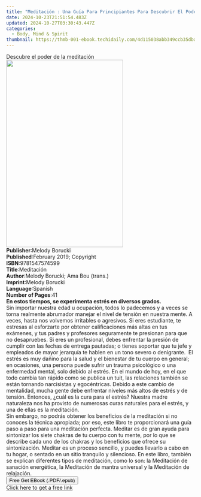 ```yaml
---
title: "Meditación : Una Guía Para Principiantes Para Descubrir El Poder De La Meditación | Free Book"
date: 2024-10-23T21:51:54.483Z
updated: 2024-10-27T03:30:43.447Z
categories:
  - Body, Mind & Spirit
thumbnail: https://thmb-001-ebook.techidaily.com/4d115038abb349ccb35dba16b630c5853ef8d7e36cba3514556ab32f32ab8f63.jpg
---
```

<main id="book-container">
  <div class="flex flex-col">
    <div class="book-brief flex-1 py-6 px-4 sm:p-6 md:py-10 md:px-8">
      <!-- brief-->
      <div class="book-brief-main">Descubre el poder de la meditación</div>
    </div>
    <div
      class="book-meta-info flex-1 grid gap-4 col-start-1 col-end-3 row-start-1 sm:mb-6 sm:grid-cols-4 lg:gap-6 lg:col-start-2 lg:row-end-6 lg:row-span-6 lg:mb-0"
    >
      <div
        class="book-meta-info-left place-content-center mt-4 p-4 text-sm leading-6 col-start-2 col-span-2 dark:text-slate-400"
      >
        <img
          class="w-full h-500 object-cover rounded-lg sm:h-255 sm:col-span-2 lg:col-span-full"
          src="https://img-001-ebook.techidaily.com/b418ede4ef006065b416277c21d3bd3b97af087cd2d77c2bc2dfe5f5f9a694f3.jpg"
          alt=""
          width="312"
          height="500"
        />
      </div>
      <div
        class="book-meta-info-right mt-2 col-start-1 row-start-2 col-span-3 self-center"
      >
        <!-- meta data  -->
        <div class="flex flex-col px-4 md:px-8">
          <div class="flex-1">
            <strong>Publisher</strong>:<span class="px-2">Melody Borucki</span>
          </div>
          <div class="flex-1">
            <strong>Published</strong>:<span class="px-2"
              >February 2019; Copyright</span
            >
          </div>
          <div class="flex-1">
            <strong>ISBN</strong>:<span class="px-2">9781547574599</span>
          </div>
          <div class="flex-1">
            <strong>Title</strong>:<span class="px-2">Meditación</span>
          </div>
          <div class="flex-1">
            <strong>Author</strong>:<span class="px-2"
              >Melody Borucki; Ama Bou (trans.)</span
            >
          </div>
          <div class="flex-1">
            <strong>Imprint</strong>:<span class="px-2">Melody Borucki</span>
          </div>
          <div class="flex-1">
            <strong>Language</strong>:<span class="px-2">Spanish</span>
          </div>
          <div class="flex-1">
            <strong>Number of Pages</strong>:<span class="px-2">41</span>
          </div>
        </div>
      </div>
    </div>
    <div class="book-description flex-1 py-6 px-4 sm:p-6 md:py-10 md:px-8">
      <div class="book-description-main">
        <div accordion-content="" id="description">
          <b>En estos tiempos, se experimenta estrés en diversos grados. </b
          ><br />Sin importar nuestra edad u ocupación, todos lo padecemos y a
          veces se torna realmente abrumador manejar el nivel de tensión en
          nuestra mente. A veces, hasta nos volvemos irritables o agresivos. Si
          eres estudiante, te estresas al esforzarte por obtener calificaciones
          más altas en tus exámenes, y tus padres y profesores seguramente te
          presionan para que no desapruebes. Si eres un profesional, debes
          enfrentar la presión de cumplir con las fechas de entrega pautadas; o
          tienes soportar que tu jefe y empleados de mayor jerarquía te hablen
          en un tono severo o denigrante. &nbsp;El estrés es muy dañino para la
          salud y el bienestar de tu cuerpo en general; en ocasiones, una
          persona puede sufrir un trauma psicológico o una enfermedad mental,
          solo debido al estrés. En el mundo de hoy, en el que todo cambia tan
          rápido como se publica un tuit, las relaciones también se están
          tornando narcisistas y egocéntricas. Debido a este cambio de
          mentalidad, mucha gente debe enfrentar niveles más altos de estrés y
          de tensión. Entonces, ¿cuál es la cura para el estrés? Nuestra madre
          naturaleza nos ha provisto de numerosas curas naturales para el
          estrés, y una de ellas es la meditación.<br />Sin embargo, no podrás
          obtener los beneficios de la meditación si no conoces la técnica
          apropiada; por eso, este libro te proporcionará una guía paso a paso
          para una meditación perfecta. Meditar es de gran ayuda para sintonizar
          los siete chakras de tu cuerpo con tu mente, por lo que se describe
          cada uno de los chakras y los beneficios que ofrece su sintonización.
          Meditar es un proceso sencillo, y puedes llevarlo a cabo en tu hogar,
          o sentado en un sitio tranquilo y silencioso. En este libro, también
          se explican diferentes tipos de meditación, como lo son: la Meditación
          de sanación energética, la Meditación de mantra universal y la
          Meditación de relajación.<br />
        </div>
        <div class="accordion-fader"></div>
      </div>
    </div>
    <div class="book-excerpts flex-1 py-6 px-4 sm:p-6 md:py-10 md:px-8"></div>
    <div
      class="book-about-author flex-1 py-6 px-4 sm:p-6 md:py-10 md:px-8"
    ></div>
    <div class="book-free-get flex-1 py-6 px-4 sm:p-6 md:py-10 md:px-8">
      <button
        id="btn-free-get"
        class="bg-blue-500 hover:bg-blue-700 text-white font-bold py-2 px-4 rounded"
      >
        Free Get EBook (.PDF/.epub)
      </button>
      <div id="countdown-display" class="px-2 text-lg mt-2"></div>
      <a
        id="free-link"
        class="hidden bg-blue-500 hover:bg-blue-700 text-white font-bold py-2 px-4 rounded"
        href="https://www.ebooks.com/en-us/book/209667312/meditaci-n-una-gu-a-para-principiantes-para-descubrir-el-poder-de-la-meditaci-n/melody-borucki/"
        target="_blank"
        >Click here to get a free link</a
      >
    </div>
    <script>
      let countdownTime = 0;
      let countdownInterval = null;
      document
        .getElementById('btn-free-get')
        .addEventListener('click', startCountdown);
      function startCountdown() {
        countdownTime = new Date().getTime() + 60000 * 3;
        countdownInterval = setInterval(updateCountdown, 1000);
        document.getElementById('btn-free-get').disabled = true;
        document
          .getElementById('btn-free-get')
          .classList.add('bg-gray-500', 'cursor-not-allowed');
      }
      function updateCountdown() {
        let currentTime = new Date().getTime();
        let timeLeft = countdownTime - currentTime;
        let secondsLeft = Math.floor(timeLeft / 1000);
        document.getElementById('countdown-display').innerHTML =
          `Remaining time: ${secondsLeft} seconds.`;
        if (secondsLeft <= 0) {
          clearInterval(countdownInterval);
          document.getElementById('btn-free-get').classList.add('hidden');
          document.getElementById('free-link').classList.remove('hidden');
          document.getElementById('countdown-display').innerHTML = '';
        }
      }
    </script>
  </div>
</main>

<ins class="adsbygoogle"
      style="display:block"
      data-ad-client="ca-pub-7571918770474297"
      data-ad-slot="8358498916"
      data-ad-format="auto"
      data-full-width-responsive="true"></ins>
    